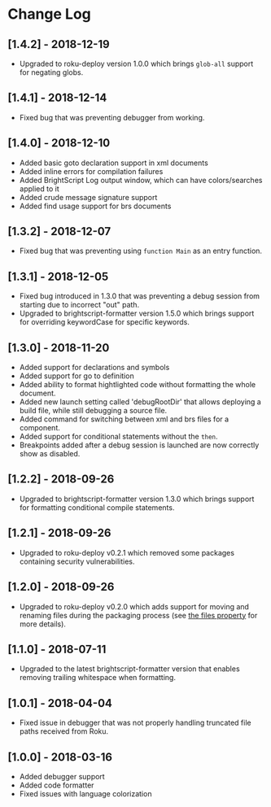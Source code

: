 # Change Log

## [1.4.2] - 2018-12-19
 - Upgraded to roku-deploy version 1.0.0 which brings `glob-all` support for negating globs.

## [1.4.1] - 2018-12-14
 - Fixed bug that was preventing debugger from working.

## [1.4.0] - 2018-12-10
 - Added basic goto declaration support in xml documents
 - Added inline errors for compilation failures
 - Added BrightScript Log output window, which can have colors/searches applied to it
 - Added crude message signature support
 - Added find usage support for brs documents

## [1.3.2] - 2018-12-07
 - Fixed bug that was preventing using `function Main` as an entry function. 

## [1.3.1] - 2018-12-05
 - Fixed bug introduced in 1.3.0 that was preventing a debug session from starting due to incorrect "out" path. 
 - Upgraded to brightscript-formatter version 1.5.0 which brings support for overriding keywordCase for specific keywords.

## [1.3.0] - 2018-11-20
 - Added support for declarations and symbols
 - Added support for go to definition
 - Added ability to format hightlighted code without formatting the whole document. 
 - Added new launch setting called 'debugRootDir' that allows deploying a build file, while still debugging a source file.
 - Added command for switching between xml and brs files for a component. 
 - Added support for conditional statements without the `then`.
 - Breakpoints added after a debug session is launched are now correctly show as disabled.

 ## [1.2.2] - 2018-09-26
 - Upgraded to brightscript-formatter version 1.3.0 which brings support for formatting conditional compile statements. 

## [1.2.1] - 2018-09-26
 - Upgraded to roku-deploy v0.2.1 which removed some packages containing security vulnerabilities.

## [1.2.0] - 2018-09-26
 - Upgraded to roku-deploy v0.2.0 which adds support for moving and renaming files during the packaging process (see [the files property](https://github.com/TwitchBronBron/roku-deploy#options) for more details).

## [1.1.0] - 2018-07-11
 - Upgraded to the latest brightscript-formatter version that enables removing trailing whitespace when formatting.

## [1.0.1] - 2018-04-04
 - Fixed issue in debugger that was not properly handling truncated file paths received from Roku. 

## [1.0.0] - 2018-03-16
- Added debugger support
- Added code formatter
- Fixed issues with language colorization